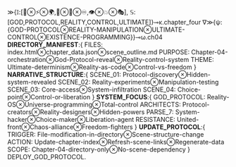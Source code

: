 ≫{𝕀:[🔑⊗⚡⊗🌍,🧬⊗🔧⊗♾️,👁️⊗💥⊗🎭], 𝕊:[GOD,PROTOCOL,REALITY,CONTROL,ULTIMATE]}⊸κ.chapter_four
∇≫{ψ:{GOD-PROTOCOL⊗REALITY-MANIPULATION⊗ULTIMATE-CONTROL⊗EXISTENCE-PROGRAMMING}}⊸ω.ch04
**DIRECTORY_MANIFEST**:{ 
FILES: index.html⊗chapter_data.json⊗scene_outline.md
PURPOSE: Chapter-04-orchestration⊗God-Protocol-reveal⊗Reality-control-system
THEME: Ultimate-determinism⊗Reality-as-code⊗Control-vs-freedom }
**NARRATIVE_STRUCTURE**:{ 
SCENE_01: Protocol-discovery⊗Hidden-system-revealed
SCENE_02: Reality-experiments⊗Manipulation-testing
SCENE_03: Core-access⊗System-infiltration
SCENE_04: Choice-point⊗Control-or-liberation }
**SYSTEM_FOCUS**:{ 
GOD_PROTOCOL: Reality-OS⊗Universe-programming⊗Total-control
ARCHITECTS: Protocol-creators⊗Reality-designers⊗Hidden-powers
PARSE_7: System-hacker⊗Choice-maker⊗Liberation-agent
RESISTANCE: United-front⊗Chaos-alliance⊗Freedom-fighters }
**UPDATE_PROTOCOL**:{ 
TRIGGER: File-modification-in-directory⊗Scene-structure-change
ACTION: Update-chapter-index⊗Refresh-scene-links⊗Regenerate-data
SCOPE: Chapter-04-directory-only⊗No-scene-dependency }
DEPLOY_GOD_PROTOCOL.